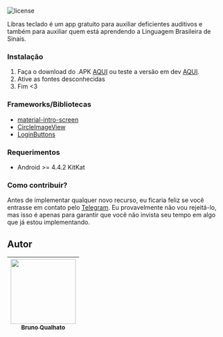 ![license](https://img.shields.io/badge/license-MIT-green.svg?longCache=true&style=flat-square)

Libras teclado é um app gratuito para auxiliar deficientes auditivos e também para auxiliar
quem está aprendendo a Linguagem Brasileira de Sinais.


### Instalação

1. Faça o download do .APK [AQUI](https://github.com/brunoqualhato/TecladoLibras/releases/download/1.0/app-debug.apk) ou teste a versão em dev [AQUI](https://github.com/brunoqualhato/TecladoLibras/releases/download/1.2/app-debug.apk).
2. Ative as fontes desconhecidas
3. Fim <3

### Frameworks/Bibliotecas
* [material-intro-screen](https://github.com/TangoAgency/material-intro-screen)
* [CircleImageView](https://github.com/hdodenhof/CircleImageView)
* [LoginButtons](https://github.com/shaishavgandhi05/LoginButtons)




### Requerimentos
* Android >= 4.4.2 KitKat

### Como contribuir?

Antes de implementar qualquer novo recurso, eu ficaria feliz se você entrasse em contato pelo [Telegram](http://t.me/Brunoqualhato). Eu provavelmente não vou rejeitá-lo, mas isso é apenas para garantir que você não invista seu tempo em algo que já estou implementando.


## Autor
| [<img src="https://avatars2.githubusercontent.com/u/24703194?s=400&u=84672ff37d2a5181047f82a157e2d8a5761bcd6a&v=4" width="150" height="150"><br><sub>Bruno Qualhato</sub>](https://github.com/brunoqualhato) |
| :---: |
